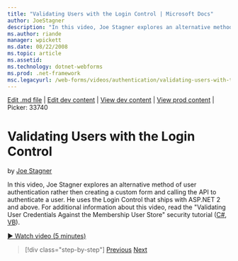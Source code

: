 ```yaml
---
title: "Validating Users with the Login Control | Microsoft Docs"
author: JoeStagner
description: "In this video, Joe Stagner explores an alternative method of user authentication rather then creating a custom form and calling the API to authenticate a use..."
ms.author: riande
manager: wpickett
ms.date: 08/22/2008
ms.topic: article
ms.assetid: 
ms.technology: dotnet-webforms
ms.prod: .net-framework
msc.legacyurl: /web-forms/videos/authentication/validating-users-with-the-login-control
---
```

[Edit .md file](C:\Projects\msc\dev\Msc.Www\Web.ASP\App_Data\github\web-forms\videos\authentication\validating-users-with-the-login-control.md) | [Edit dev content](http://www.aspdev.net/umbraco#/content/content/edit/26783) | [View dev content](http://docs.aspdev.net/tutorials/web-forms/videos/authentication/validating-users-with-the-login-control.html) | [View prod content](http://www.asp.net/web-forms/videos/authentication/validating-users-with-the-login-control) | Picker: 33740

Validating Users with the Login Control
====================
by [Joe Stagner](https://github.com/JoeStagner)

In this video, Joe Stagner explores an alternative method of user authentication rather then creating a custom form and calling the API to authenticate a user. He uses the Login Control that ships with ASP.NET 2 and above. For additional information about this video, read the "Validating User Credentials Against the Membership User Store" security tutorial ([C#](../../overview/older-versions-security/membership/validating-user-credentials-against-the-membership-user-store-cs.md), [VB](../../overview/older-versions-security/membership/validating-user-credentials-against-the-membership-user-store-vb.md)).

[&#9654; Watch video (5 minutes)](https://channel9.msdn.com/Blogs/ASP-NET-Site-Videos/validating-users-with-the-login-control)

>[!div class="step-by-step"] [Previous](validating-users-manually.md) [Next](adding-users-to-your-membership-system.md)